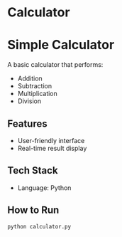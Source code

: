 # Calculator
# Simple Calculator

A basic calculator that performs:

- Addition
- Subtraction
- Multiplication
- Division

## Features

- User-friendly interface
- Real-time result display

## Tech Stack

- Language: Python

## How to Run

```bash
python calculator.py
